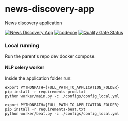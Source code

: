 # news-discovery-app
News discovery application

[![News Discovery App](https://github.com/DeejayRevok/news-discovery-app/actions/workflows/pythonapp.yml/badge.svg?branch=develop)](https://github.com/DeejayRevok/news-discovery-app/actions/workflows/pythonapp.yml)
[![codecov](https://codecov.io/gh/DeejayRevok/news-discovery-app/branch/develop/graph/badge.svg?token=5IMQQ2B7QP)](https://codecov.io/gh/DeejayRevok/news-discovery-app)
[![Quality Gate Status](https://sonarcloud.io/api/project_badges/measure?project=DeejayRevok_news-discovery-app&metric=alert_status)](https://sonarcloud.io/dashboard?id=DeejayRevok_news-discovery-app)

### Local running

Run the parent's repo dev docker compose.

#### NLP celery worker
Inside the application folder run:
```
export PYTHONPATH={FULL_PATH_TO_APPLICATION_FOLDER}
pip install -r requirements-prod.txt
python worker/main.py -c ./configs/config_local.yml
```
```
export PYTHONPATH={FULL_PATH_TO_APPLICATION_FOLDER}
pip install -r requirements-beat.txt
python worker/beat.py -c ./configs/config_local.yml
```
